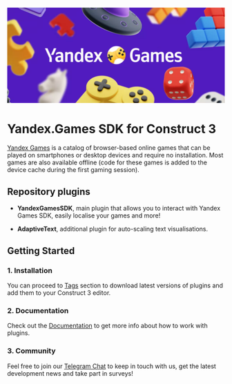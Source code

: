 [![YaGames Logo](cover.png)](https://github.com/yandex-games-plugins/construct3)

# Yandex.Games SDK for Construct 3

[Yandex Games](https://yandex.com/games/) is a catalog of browser-based online games that can be played on
smartphones or desktop devices and require no installation. Most games are also available offline (code for
these games is added to the device cache during the first gaming session).

## Repository plugins

- **YandexGamesSDK**, main plugin that allows you to interact with Yandex Games SDK, easily localise your
  games and more!

- **AdaptiveText**, additional plugin for auto-scaling text visualisations.

## Getting Started

### 1. Installation

You can proceed to [Tags](https://github.com/yandex-games-plugins/construct3/tags) section to download latest
versions of plugins and add them to your Construct 3 editor.

### 2. Documentation

Check out the [Documentation](https://yandex.ru/dev/games/doc/ru/sdk/construct-3/about) to get more info about how to work with plugins.

### 3. Community

Feel free to join our [Telegram Chat](https://t.me/yandexgamesplugins) to keep in touch with us, get the
latest development news and take part in surveys!
